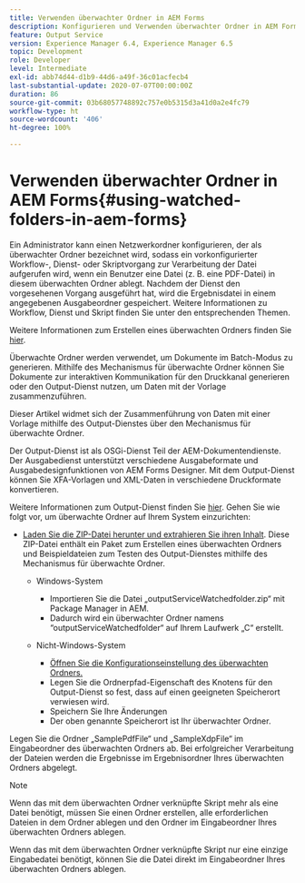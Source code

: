```yaml
---
title: Verwenden überwachter Ordner in AEM Forms
description: Konfigurieren und Verwenden überwachter Ordner in AEM Forms
feature: Output Service
version: Experience Manager 6.4, Experience Manager 6.5
topic: Development
role: Developer
level: Intermediate
exl-id: abb74d44-d1b9-44d6-a49f-36c01acfecb4
last-substantial-update: 2020-07-07T00:00:00Z
duration: 86
source-git-commit: 03b68057748892c757e0b5315d3a41d0a2e4fc79
workflow-type: ht
source-wordcount: '406'
ht-degree: 100%

---
```


# Verwenden überwachter Ordner in AEM Forms{#using-watched-folders-in-aem-forms}

Ein Administrator kann einen Netzwerkordner konfigurieren, der als überwachter Ordner bezeichnet wird, sodass ein vorkonfigurierter Workflow-, Dienst- oder Skriptvorgang zur Verarbeitung der Datei aufgerufen wird, wenn ein Benutzer eine Datei (z. B. eine PDF-Datei) in diesem überwachten Ordner ablegt. Nachdem der Dienst den vorgesehenen Vorgang ausgeführt hat, wird die Ergebnisdatei in einem angegebenen Ausgabeordner gespeichert. Weitere Informationen zu Workflow, Dienst und Skript finden Sie unter den entsprechenden Themen.

Weitere Informationen zum Erstellen eines überwachten Ordners finden Sie [hier](https://helpx.adobe.com/de/experience-manager/6-4/forms/using/Creating-Configure-watched-folder.html).

Überwachte Ordner werden verwendet, um Dokumente im Batch-Modus zu generieren. Mithilfe des Mechanismus für überwachte Ordner können Sie Dokumente zur interaktiven Kommunikation für den Druckkanal generieren oder den Output-Dienst nutzen, um Daten mit der Vorlage zusammenzuführen.

Dieser Artikel widmet sich der Zusammenführung von Daten mit einer Vorlage mithilfe des Output-Dienstes über den Mechanismus für überwachte Ordner.

Der Output-Dienst ist als OSGi-Dienst Teil der AEM-Dokumentendienste. Der Ausgabedienst unterstützt verschiedene Ausgabeformate und Ausgabedesignfunktionen von AEM Forms Designer. Mit dem Output-Dienst können Sie XFA-Vorlagen und XML-Daten in verschiedene Druckformate konvertieren.

Weitere Informationen zum Output-Dienst finden Sie [hier](https://helpx.adobe.com/de/aem-forms/6/output-service.html).
Gehen Sie wie folgt vor, um überwachte Ordner auf Ihrem System einzurichten:
* [Laden Sie die ZIP-Datei herunter und extrahieren Sie ihren Inhalt](assets/outputservicewatchedfolderkt.zip). Diese ZIP-Datei enthält ein Paket zum Erstellen eines überwachten Ordners und Beispieldateien zum Testen des Output-Dienstes mithilfe des Mechanismus für überwachte Ordner.
   * Windows-System

      * Importieren Sie die Datei „outputServiceWatchedfolder.zip“ mit Package Manager in AEM.
      * Dadurch wird ein überwachter Ordner namens “outputServiceWatchedfolder“ auf Ihrem Laufwerk „C“ erstellt.
   * Nicht-Windows-System
      * [Öffnen Sie die Konfigurationseinstellung des überwachten Ordners.](http://localhost:4502/crx/de/index.jsp#/etc/fd/watchfolder/config/outputservice)
      * Legen Sie die Ordnerpfad-Eigenschaft des Knotens für den Output-Dienst so fest, dass auf einen geeigneten Speicherort verwiesen wird.
      * Speichern Sie Ihre Änderungen
      * Der oben genannte Speicherort ist Ihr überwachter Ordner.

Legen Sie die Ordner „SamplePdfFile“ und „SampleXdpFile“ im Eingabeordner des überwachten Ordners ab. Bei erfolgreicher Verarbeitung der Dateien werden die Ergebnisse im Ergebnisordner Ihres überwachten Ordners abgelegt.


>[!NOTE]
>
>Wenn das mit dem überwachten Ordner verknüpfte Skript mehr als eine Datei benötigt, müssen Sie einen Ordner erstellen, alle erforderlichen Dateien in dem Ordner ablegen und den Ordner im Eingabeordner Ihres überwachten Ordners ablegen.
>
>Wenn das mit dem überwachten Ordner verknüpfte Skript nur eine einzige Eingabedatei benötigt, können Sie die Datei direkt im Eingabeordner Ihres überwachten Ordners ablegen.
